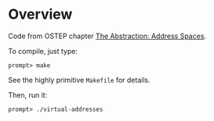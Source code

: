 # Overview

Code from OSTEP chapter [The Abstraction: Address Spaces](http://pages.cs.wisc.edu/~remzi/OSTEP/vm-intro.pdf).

To compile, just type:
```
prompt> make
```

See the highly primitive `Makefile` for details.

Then, run it:

```
prompt> ./virtual-addresses
```
